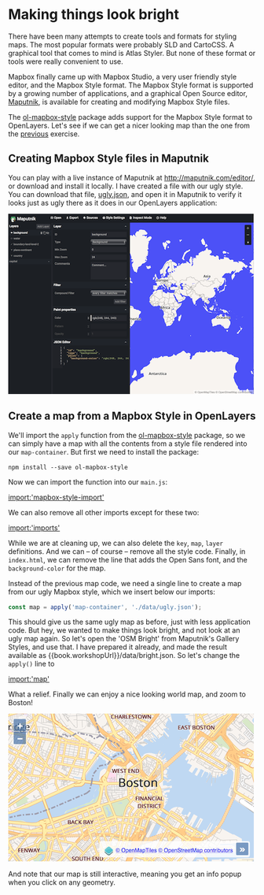 # Making things look bright

There have been many attempts to create tools and formats for styling maps. The most popular formats were probably SLD and CartoCSS. A graphical tool that comes to mind is Atlas Styler. But none of these format or tools were really convenient to use.

Mapbox finally came up with Mapbox Studio, a very user friendly style editor, and the Mapbox Style format. The Mapbox Style format is supported by a growing number of applications, and a graphical Open Source editor, [Maputnik](http://maputnik.com/), is available for creating and modifying Mapbox Style files.

The [ol-mapbox-style](https://npmjs.com/package/ol-mapbox-style/) package adds support for the Mapbox Style format to OpenLayers. Let's see if we can get a nicer looking map than the one from the [previous](ugly.md) exercise.

## Creating Mapbox Style files in Maputnik

You can play with a live instance of Maputnik at http://maputnik.com/editor/, or download and install it locally. I have created a file with our ugly style. You can download that file,  [ugly.json]({{book.workshopUrl}}/data/ugly.json), and open it in Maputnik to verify it looks just as ugly there as it does in our OpenLayers application:

![Ugly style in Maputnik](maputnik.png)

## Create a map from a Mapbox Style in OpenLayers

We'll import the `apply` function from the [ol-mapbox-style](https://npmjs.com/package/ol-mapbox-style/) package, so we can simply have a map with all the contents from a style file rendered into our `map-container`. But first we need to install the package:

    npm install --save ol-mapbox-style

Now we can import the function into our `main.js`:

[import:'mapbox-style-import'](../../../src/en/examples/vectortile/bright.js)

We can also remove all other imports except for these two:

[import:'imports'](../../../src/en/examples/vectortile/bright.js)

While we are at cleaning up, we can also delete the `key`, `map`, `layer` definitions. And we can – of course – remove all the style code. Finally, in `index.html`, we can remove the line that adds the Open Sans font, and the `background-color` for the map.

Instead of the previous map code, we need a single line to create a map from our ugly Mapbox style, which we insert below our imports:

```js
const map = apply('map-container', './data/ugly.json');
```

This should give us the same ugly map as before, just with less application code. But hey, we wanted to make things look bright, and not look at an ugly map again. So let's open the 'OSM Bright' from Maputnik's Gallery Styles, and use that. I have prepared it already, and made the result available as {{book.workshopUrl}}/data/bright.json. So let's change the `apply()` line to

[import:'map'](../../../src/en/examples/vectortile/bright.js)

What a relief. Finally we can enjoy a nice looking world map, and zoom to Boston!

![A bright map of Boston](bright.png)

And note that our map is still interactive, meaning you get an info popup when you click on any geometry.
